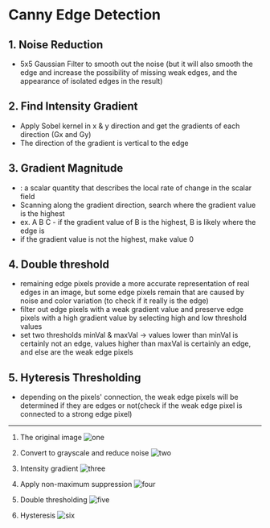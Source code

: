# Canny Edge Detection

## 1. Noise Reduction

+ 5x5 Gaussian Filter to smooth out the noise (but it will also smooth the edge and increase the possibility of missing weak edges, and the appearance of isolated edges in the result)

## 2. Find Intensity Gradient

+ Apply Sobel kernel in x & y direction and get the gradients of each direction (Gx and Gy)
+ The direction of the gradient is vertical to the edge

## 3. Gradient Magnitude

+ : a scalar quantity that describes the local rate of change in the scalar field
+ Scanning along the gradient direction, search where the gradient value is the highest
+ ex. A B C - if the gradient value of B is the highest, B is likely where the edge is
+ if the gradient value is not the highest, make value 0

## 4. Double threshold

+ remaining edge pixels provide a more accurate representation of real edges in an image, but some edge pixels remain that are caused by noise and color variation (to check if it really is the edge)
+ filter out edge pixels with a weak gradient value and preserve edge pixels with a high gradient value by selecting high and low threshold values
+ set two thresholds minVal & maxVal &rarr; values lower than minVal is certainly not an edge, values higher than maxVal is certainly an edge, and else are the weak edge pixels

## 5. Hyteresis Thresholding

+ depending on the pixels' connection, the weak edge pixels will be determined if they are edges or not(check if the weak edge pixel is connected to a strong edge pixel)

---

1. The original image
![one](https://upload.wikimedia.org/wikipedia/commons/thumb/e/e0/Large_Scaled_Forest_Lizard.jpg/400px-Large_Scaled_Forest_Lizard.jpg)

2. Convert to grayscale and reduce noise
![two](https://upload.wikimedia.org/wikipedia/commons/thumb/2/2d/Canny_Walkthrough_1_Gaussian_Blur.png/400px-Canny_Walkthrough_1_Gaussian_Blur.png)

3. Intensity gradient
![three](https://upload.wikimedia.org/wikipedia/commons/thumb/e/e5/Canny_Walkthrough_2_Intensity_Gradient.png/400px-Canny_Walkthrough_2_Intensity_Gradient.png)

4. Apply non-maximum suppression 
![four](https://upload.wikimedia.org/wikipedia/commons/thumb/e/e7/Canny_Walkthrough_3_Non-maximum_suppression.png/400px-Canny_Walkthrough_3_Non-maximum_suppression.png)

5. Double thresholding
![five](https://upload.wikimedia.org/wikipedia/commons/thumb/3/38/Canny_Walkthrough_4_Double_Threshold.png/400px-Canny_Walkthrough_4_Double_Threshold.png)

6. Hysteresis
![six](https://upload.wikimedia.org/wikipedia/commons/thumb/0/01/Canny_Walkthrough_5_Hysteresis.png/400px-Canny_Walkthrough_5_Hysteresis.png)